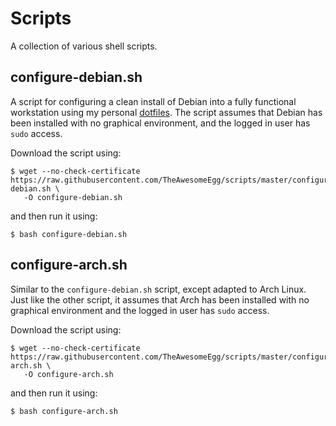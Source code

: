 # Scripts

A collection of various shell scripts.

## configure-debian.sh

A script for configuring a clean install of Debian into a fully functional workstation using my personal [dotfiles](https://github.com/TheAwesomeEgg/dotfiles). The script assumes that Debian has been installed with no graphical environment, and the logged in user has `sudo` access.

Download the script using:

```
$ wget --no-check-certificate https://raw.githubusercontent.com/TheAwesomeEgg/scripts/master/configure-debian.sh \
   -O configure-debian.sh
```

and then run it using:

```
$ bash configure-debian.sh
```

## configure-arch.sh

Similar to the `configure-debian.sh` script, except adapted to Arch Linux. Just like the other script, it assumes that Arch has been installed with no graphical environment and the logged in user has `sudo` access.

Download the script using:

```
$ wget --no-check-certificate https://raw.githubusercontent.com/TheAwesomeEgg/scripts/master/configure-arch.sh \
   -O configure-arch.sh
```

and then run it using:

```
$ bash configure-arch.sh
```

